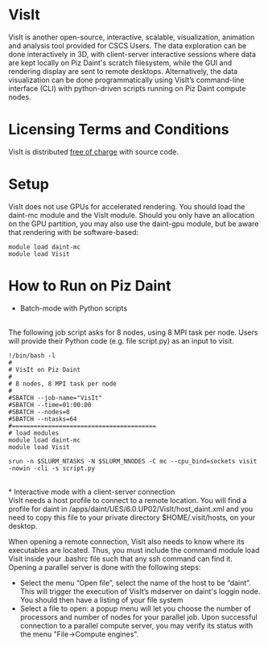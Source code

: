 # VisIt
VisIt is another open-source, interactive, scalable, visualization, animation and analysis tool provided for CSCS Users. The data exploration can be done interactively in 3D, with client-server interactive sessions where data are kept locally on Piz Daint's scratch filesystem, while the GUI and rendering display are sent to remote desktops. Alternatively, the data visualization can be done programmatically using VisIt’s command-line interface (CLI) with python-driven scripts running on Piz Daint compute nodes.

# Licensing Terms and Conditions

VisIt is distributed [free of charge](https://wci.llnl.gov/simulation/computer-codes/visit/downloads) with source code.

# Setup

VisIt does not use GPUs for accelerated rendering. You should load the daint-mc module and the VisIt module. Should you only have an allocation on the GPU partition, you may also use the daint-gpu module, but be aware that rendering with be software-based:

```
module load daint-mc
module load Visit
```

# How to Run on Piz Daint

* Batch-mode with Python scripts
<br />
The following job script asks for 8 nodes, using 8 MPI task per node. Users will provide their Python code (e.g. file script.py) as an input to visit.
		
```
!/bin/bash -l
#
# VisIt on Piz Daint
# 
# 8 nodes, 8 MPI task per node
# 
#SBATCH --job-name="VisIt"
#SBATCH --time=01:00:00
#SBATCH --nodes=8
#SBATCH --ntasks=64
#========================================
# load modules
module load daint-mc
module load Visit

srun -n $SLURM_NTASKS -N $SLURM_NNODES -C mc --cpu_bind=sockets visit -nowin -cli -s script.py
```
<br />
* Interactive mode with a client-server connection
<br />
VisIt needs a host profile to connect to a remote location. You will find a profile for daint in /apps/daint/UES/6.0.UP02/VisIt/host_daint.xml and you need to copy this file to your private directory $HOME/.visit/hosts, on your desktop.

When opening a remote connection, VisIt also needs to know where its executables are located. Thus, you must include the command module load Visit inside your .bashrc file such that any ssh command can find it.
Opening a parallel server is done with the following steps:

* Select the menu “Open file”, select the name of the host to be “daint”. This will trigger the execution of VisIt’s mdserver on daint's loggin node. You should then have a listing of your file system
* Select a file to open: a popup menu will let you choose the number of processors and number of nodes for your parallel job. Upon successful connection to a parallel compute server, you may verify its status with the menu "File->Compute engines".
<br />
